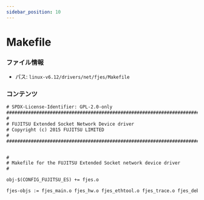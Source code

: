```yaml
---
sidebar_position: 10
---
```

# Makefile

### ファイル情報

- パス: `linux-v6.12/drivers/net/fjes/Makefile`

### コンテンツ

```txt
# SPDX-License-Identifier: GPL-2.0-only
################################################################################
#
# FUJITSU Extended Socket Network Device driver
# Copyright (c) 2015 FUJITSU LIMITED
#
################################################################################


#
# Makefile for the FUJITSU Extended Socket network device driver
#

obj-$(CONFIG_FUJITSU_ES) += fjes.o

fjes-objs := fjes_main.o fjes_hw.o fjes_ethtool.o fjes_trace.o fjes_debugfs.o

```
